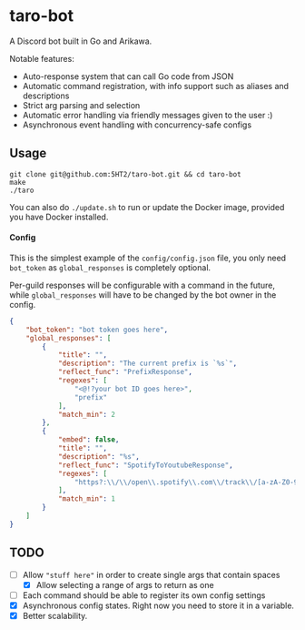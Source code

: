 # taro-bot

A Discord bot built in Go and Arikawa.

Notable features:
- Auto-response system that can call Go code from JSON
- Automatic command registration, with info support such as aliases and descriptions
- Strict arg parsing and selection
- Automatic error handling via friendly messages given to the user :)
- Asynchronous event handling with concurrency-safe configs

## Usage

```
git clone git@github.com:5HT2/taro-bot.git && cd taro-bot
make
./taro
```

You can also do `./update.sh` to run or update the Docker image, provided you have Docker installed.

#### Config

This is the simplest example of the `config/config.json` file, you only need `bot_token` as `global_responses` is completely optional.

Per-guild responses will be configurable with a command in the future, while `global_responses` will have to be changed by the bot owner in the config.

```json
{
    "bot_token": "bot token goes here",
    "global_responses": [
        {
            "title": "",
            "description": "The current prefix is `%s`",
            "reflect_func": "PrefixResponse",
            "regexes": [
                "<@!?your bot ID goes here>",
                "prefix"
            ],
            "match_min": 2
        },
        {
            "embed": false,
            "title": "",
            "description": "%s",
            "reflect_func": "SpotifyToYoutubeResponse",
            "regexes": [
                "https?:\\/\\/open\\.spotify\\.com\\/track\\/[a-zA-Z0-9][^\\s]{2,}"
            ],
            "match_min": 1
        }
    ]
}
```

## TODO

- [ ] Allow `"stuff here"` in order to create single args that contain spaces
  - [x] Allow selecting a range of args to return as one
- [ ] Each command should be able to register its own config settings
- [x] Asynchronous config states. Right now you need to store it in a variable.
- [x] Better scalability.
